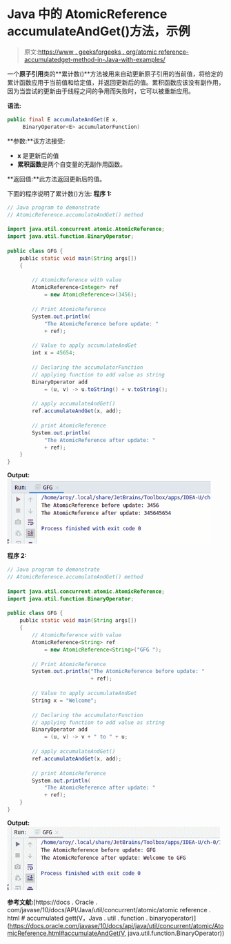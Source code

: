 # Java 中的 AtomicReference accumulateAndGet()方法，示例

> 原文:[https://www . geeksforgeeks . org/atomic reference-accumulatedget-method-in-Java-with-examples/](https://www.geeksforgeeks.org/atomicreference-accumulateandget-method-in-java-with-examples/)

一个**原子引用**类的**累计数()**方法被用来自动更新原子引用的当前值，将给定的累计函数应用于当前值和给定值，并返回更新后的值。累积函数应该没有副作用，因为当尝试的更新由于线程之间的争用而失败时，它可以被重新应用。

**语法:**

```java
public final E accumulateAndGet(E x,
     BinaryOperator<E> accumulatorFunction)

```

**参数:**该方法接受:

*   **x** 是更新后的值
*   **累积函数**是两个自变量的无副作用函数。

**返回值:**此方法返回更新后的值。

下面的程序说明了累计数()方法:
**程序 1:**

```java
// Java program to demonstrate
// AtomicReference.accumulateAndGet() method

import java.util.concurrent.atomic.AtomicReference;
import java.util.function.BinaryOperator;

public class GFG {
    public static void main(String args[])
    {

        // AtomicReference with value
        AtomicReference<Integer> ref
            = new AtomicReference<>(3456);

        // Print AtomicReference
        System.out.println(
            "The AtomicReference before update: "
            + ref);

        // Value to apply accumulateAndGet
        int x = 45654;

        // Declaring the accumulatorFunction
        // applying function to add value as string
        BinaryOperator add
            = (u, v) -> u.toString() + v.toString();

        // apply accumulateAndGet()
        ref.accumulateAndGet(x, add);

        // print AtomicReference
        System.out.println(
            "The AtomicReference after update: "
            + ref);
    }
}
```

**Output:**![](img/53ec7dc6d24d2d0ec5b1f95004cb91c3.png)

**程序 2:**

```java
// Java program to demonstrate
// AtomicReference.accumulateAndGet() method

import java.util.concurrent.atomic.AtomicReference;
import java.util.function.BinaryOperator;

public class GFG {
    public static void main(String args[])
    {
        // AtomicReference with value
        AtomicReference<String> ref
            = new AtomicReference<String>("GFG ");

        // Print AtomicReference
        System.out.println("The AtomicReference before update: "
                           + ref);

        // Value to apply accumulateAndGet
        String x = "Welcome";

        // Declaring the accumulatorFunction
        // applying function to add value as string
        BinaryOperator add
            = (u, v) -> v + " to " + u;

        // apply accumulateAndGet()
        ref.accumulateAndGet(x, add);

        // print AtomicReference
        System.out.println(
            "The AtomicReference after update: "
            + ref);
    }
}
```

**Output:**![](img/380b950edc54587edee6f0766a480e60.png)

**参考文献:**[https://docs . Oracle . com/javase/10/docs/API/Java/util/concurrent/atomic/atomic reference . html # accumulated gett(V，Java . util . function . binaryoperator)](https://docs.oracle.com/javase/10/docs/api/java/util/concurrent/atomic/AtomicReference.html#accumulateAndGet(V, java.util.function.BinaryOperator))